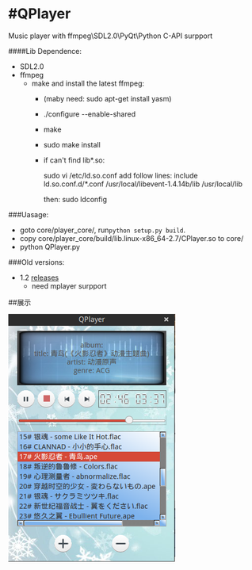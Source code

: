 #QPlayer
==========

Music player with ffmpeg\SDL2.0\PyQt\Python C-API surpport

####Lib Dependence:

- SDL2.0
- ffmpeg
    - make and install the latest ffmpeg:
        - (maby need: sudo apt-get install yasm)
        - ./configure --enable-shared
        - make
        - sudo make install
        - if can't find lib*.so:

            sudo vi /etc/ld.so.conf
            add follow lines:
                include ld.so.conf.d/*.conf
                /usr/local/libevent-1.4.14b/lib
                /usr/local/lib

            then:
                sudo ldconfig


###Uasage:

- goto core/player_core/, run`python setup.py build`.
- copy core/player_core/build/lib.linux-x86_64-2.7/CPlayer.so to core/
- python QPlayer.py


###Old versions:

- 1.2 [releases](https://github.com/MarcoQin/QPlayer/releases)
    - need mplayer surpport


##展示

![Qmp3player][test]

[test]: https://github.com/MarcoQin/gallery/blob/master/Qmp3player/Qplayer.png

